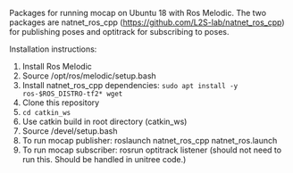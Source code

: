 Packages for running mocap on Ubuntu 18 with Ros Melodic. The two packages are natnet_ros_cpp (https://github.com/L2S-lab/natnet_ros_cpp) for publishing poses and optitrack for subscribing to poses.

Installation instructions:
1. Install Ros Melodic
2. Source /opt/ros/melodic/setup.bash
3. Install natnet_ros_cpp dependencies: ```sudo apt install -y ros-$ROS_DISTRO-tf2* wget```
4. Clone this repository
5. ```cd catkin_ws```
6. Use catkin build in root directory (catkin_ws)
7. Source /devel/setup.bash
8. To run mocap publisher: roslaunch natnet_ros_cpp natnet_ros.launch
9. To run mocap subscriber: rosrun optitrack listener (should not need to run this. Should be handled in unitree code.)
